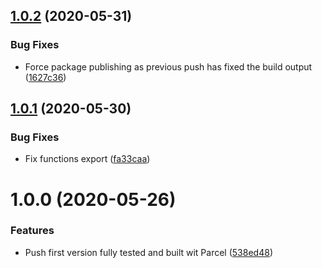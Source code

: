 ## [1.0.2](https://github.com/untemps/user-media-utils/compare/v1.0.1...v1.0.2) (2020-05-31)


### Bug Fixes

* Force package publishing as previous push has fixed the build output ([1627c36](https://github.com/untemps/user-media-utils/commit/1627c367aa2ab5f76286bd2786dcd2a98a5ebd34))

## [1.0.1](https://github.com/untemps/user-media-utils/compare/v1.0.0...v1.0.1) (2020-05-30)


### Bug Fixes

* Fix functions export ([fa33caa](https://github.com/untemps/user-media-utils/commit/fa33caa65a68c1206e5a282e23e603e2dfb6ae7a))

# 1.0.0 (2020-05-26)


### Features

* Push first version fully tested and built wit Parcel ([538ed48](https://github.com/untemps/user-media-utils/commit/538ed48040adc1bed48123f74088ad9f882434a4))
